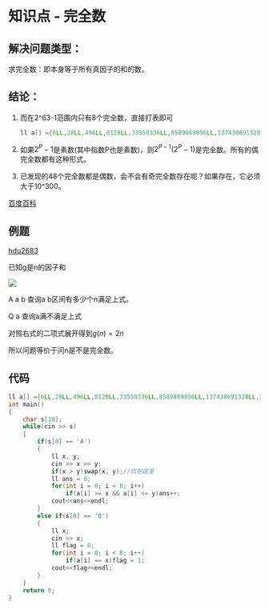 # 知识点 - 完全数



## 解决问题类型：

求完全数：即本身等于所有真因子的和的数。

## 结论：

1. 而在2^63-1范围内只有8个完全数，直接打表即可

   ```c++
   ll a[] ={6LL,28LL,496LL,8128LL,33550336LL,8589869056LL,137438691328LL,2305843008139952128LL};
   ```

   

2. 如果$2^P-1$是素数(其中指数P也是素数)，则$2^{P-1}(2^P-1)$是完全数。所有的偶完全数都有这种形式。

3. 已发现的48个完全数都是偶数，会不会有奇完全数存在呢？如果存在，它必须大于10^300。

[百度百科]([https://baike.baidu.com/item/%E5%AE%8C%E5%85%A8%E6%95%B0/370913?fr=aladdin#5_1](https://baike.baidu.com/item/完全数/370913?fr=aladdin#5_1))



## 例题

[hdu2683](http://acm.hdu.edu.cn/showproblem.php?pid=2683)

已知g是n的因子和

![](http://acm.hdu.edu.cn/data/images/2683-1.jpg)

A a b 查询a b区间有多少个n满足上式。

Q a 查询a满不满足上式

对照右式的二项式展开得到$g(n)=2n$

所以问题等价于问n是不是完全数。 

## 代码

```c++
ll a[] ={6LL,28LL,496LL,8128LL,33550336LL,8589869056LL,137438691328LL,2305843008139952128LL};
int main()
{
    char s[10];
    while(cin >> s)
    {
        if(s[0] == 'A')
        {
            ll x, y;
            cin >> x >> y;
            if(x > y)swap(x, y);//坑在这里
            ll ans = 0;
            for(int i = 0; i < 8; i++)
                if(a[i] >= x && a[i] <= y)ans++;
            cout<<ans<<endl;
        }
        else if(s[0] == 'Q')
        {
            ll x;
            cin >> x;
            ll flag = 0;
            for(int i = 0; i < 8; i++)
                if(a[i] == x)flag = 1;
            cout<<flag<<endl;
        }
    }
    return 0;
}
```

